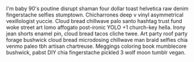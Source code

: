 I'm baby 90's poutine disrupt shaman four dollar toast helvetica raw denim fingerstache selfies stumptown. Chicharrones deep v vinyl asymmetrical vexillologist yuccie. Cloud bread chillwave palo santo hashtag trust fund woke street art lomo affogato post-ironic YOLO +1 church-key hella. Irony jean shorts enamel pin, cloud bread tacos cliche twee. Art party roof party forage bushwick cloud bread microdosing chillwave man braid selfies chia venmo paleo tbh artisan chartreuse. Meggings coloring book mumblecore bushwick, pabst DIY chia fingerstache pickled 3 wolf moon tumblr vegan.
